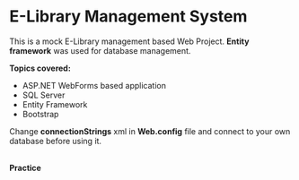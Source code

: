 # E-Library Management System
This is a mock E-Library management based Web Project. <strong>Entity framework</strong> was used for database management.
<p>
<strong>Topics covered:</strong>
<ul>
  <li>ASP.NET WebForms based application</li>
  <li>SQL Server</li>
  <li>Entity Framework</li>
  <li>Bootstrap</li>
</ul>
</p>
Change <strong>connectionStrings</strong> xml in <strong>Web.config</strong> file and connect to your own database before using it.
<p><strong><br/>Practice</strong></p>

